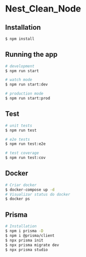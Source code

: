 # Nest_Clean_Node


## Installation

```bash
$ npm install
```

## Running the app

```bash
# development
$ npm run start

# watch mode
$ npm run start:dev

# production mode
$ npm run start:prod
```

## Test

```bash
# unit tests
$ npm run test

# e2e tests
$ npm run test:e2e

# test coverage
$ npm run test:cov
```

## Docker
```bash
# Criar docker
$ docker-compose up -d
# Visualizar status do docker
$ docker ps
```

## Prisma
```bash
# Installation
$ npm i prisma -D
$ npm i @prisma/client
$ npx prisma init
$ npx prisma migrate dev
$ npx prisma studio